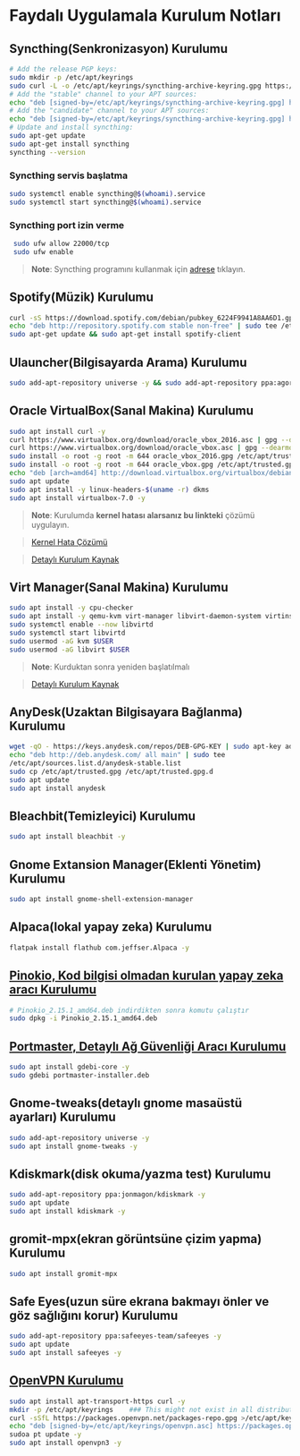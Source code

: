 # Faydalı Uygulamala Kurulum Notları

## Syncthing(Senkronizasyon) Kurulumu

```BASH
# Add the release PGP keys:
sudo mkdir -p /etc/apt/keyrings
sudo curl -L -o /etc/apt/keyrings/syncthing-archive-keyring.gpg https://syncthing.net/release-key.gpg
# Add the "stable" channel to your APT sources:
echo "deb [signed-by=/etc/apt/keyrings/syncthing-archive-keyring.gpg] https://apt.syncthing.net/ syncthing stable" | sudo tee /etc/apt/sources.list.d/syncthing.list
# Add the "candidate" channel to your APT sources:
echo "deb [signed-by=/etc/apt/keyrings/syncthing-archive-keyring.gpg] https://apt.syncthing.net/ syncthing candidate" | sudo tee /etc/apt/sources.list.d/syncthing.list
# Update and install syncthing:
sudo apt-get update
sudo apt-get install syncthing
syncthing --version
```

### Syncthing servis başlatma

```BASH
sudo systemctl enable syncthing@$(whoami).service
sudo systemctl start syncthing@$(whoami).service
```

### Syncthing port izin verme

```BASH
 sudo ufw allow 22000/tcp
 sudo ufw enable
```

> **Note**: Syncthing programını kullanmak için [adrese](http://127.0.0.1:8384) tıklayın.

## Spotify(Müzik) Kurulumu

```BASH
curl -sS https://download.spotify.com/debian/pubkey_6224F9941A8AA6D1.gpg | sudo gpg --dearmor --yes -o /etc/apt/trusted.gpg.d/spotify.gpg
echo "deb http://repository.spotify.com stable non-free" | sudo tee /etc/apt/sources.list.d/spotify.list
sudo apt-get update && sudo apt-get install spotify-client
```

## Ulauncher(Bilgisayarda Arama) Kurulumu

```BASH
sudo add-apt-repository universe -y && sudo add-apt-repository ppa:agornostal/ulauncher -y && sudo apt update && sudo apt install ulauncher
```

## Oracle VirtualBox(Sanal Makina) Kurulumu

```BASH
sudo apt install curl -y
curl https://www.virtualbox.org/download/oracle_vbox_2016.asc | gpg --dearmor > oracle_vbox_2016.gpg
curl https://www.virtualbox.org/download/oracle_vbox.asc | gpg --dearmor > oracle_vbox.gpg
sudo install -o root -g root -m 644 oracle_vbox_2016.gpg /etc/apt/trusted.gpg.d/
sudo install -o root -g root -m 644 oracle_vbox.gpg /etc/apt/trusted.gpg.d/
echo "deb [arch=amd64] http://download.virtualbox.org/virtualbox/debian $(lsb_release -sc) contrib" | sudo tee /etc/apt/sources.list.d/virtualbox.list
sudo apt update
sudo apt install -y linux-headers-$(uname -r) dkms
sudo apt install virtualbox-7.0 -y
```

> **Note**: Kurulumda **kernel hatası alarsanız bu linkteki** çözümü uygulayın.

> [Kernel Hata Çözümü](https://superuser.com/questions/1285964/how-to-fix-and-prevent-virtualbox-kernel-driver-not-installed)

> [Detaylı Kurulum Kaynak](https://gcore.com/learning/how-to-install-virtualbox-on-ubuntu/)

## Virt Manager(Sanal Makina) Kurulumu

```BASH
sudo apt install -y cpu-checker
sudo apt install -y qemu-kvm virt-manager libvirt-daemon-system virtinst libvirt-clients bridge-utils
sudo systemctl enable --now libvirtd
sudo systemctl start libvirtd
sudo usermod -aG kvm $USER
sudo usermod -aG libvirt $USER
```

> **Note**: Kurduktan sonra yeniden başlatılmalı

> [Detaylı Kurulum Kaynak](https://www.linuxtechi.com/how-to-install-kvm-on-ubuntu-22-04/)

## AnyDesk(Uzaktan Bilgisayara Bağlanma) Kurulumu

```BASH
wget -qO - https://keys.anydesk.com/repos/DEB-GPG-KEY | sudo apt-key add -
echo "deb http://deb.anydesk.com/ all main" | sudo tee
/etc/apt/sources.list.d/anydesk-stable.list
sudo cp /etc/apt/trusted.gpg /etc/apt/trusted.gpg.d
sudo apt update
sudo apt install anydesk
```

## Bleachbit(Temizleyici) Kurulumu

```BASH
sudo apt install bleachbit -y
```

## Gnome Extansion Manager(Eklenti Yönetim) Kurulumu

```BASH
sudo apt install gnome-shell-extension-manager
```

## Alpaca(lokal yapay zeka) Kurulumu

```BASH
flatpak install flathub com.jeffser.Alpaca -y
```

## [Pinokio, Kod bilgisi olmadan kurulan yapay zeka aracı Kurulumu](https://github.com/pinokiocomputer/pinokio/releases)

```bash
# Pinokio_2.15.1_amd64.deb indirdikten sonra komutu çalıştır
sudo dpkg -i Pinokio_2.15.1_amd64.deb
```

## [Portmaster, Detaylı Ağ Güvenliği Aracı Kurulumu](https://safing.io/download/)

```bash
sudo apt install gdebi-core -y
sudo gdebi portmaster-installer.deb
```

## Gnome-tweaks(detaylı gnome masaüstü ayarları) Kurulumu

```BASH
sudo add-apt-repository universe -y
sudo apt install gnome-tweaks -y
```

## Kdiskmark(disk okuma/yazma test) Kurulumu

```BASH
sudo add-apt-repository ppa:jonmagon/kdiskmark -y
sudo apt update
sudo apt install kdiskmark -y
```

## gromit-mpx(ekran görüntsüne çizim yapma) Kurulumu

```BASH
sudo apt install gromit-mpx
```

## Safe Eyes(uzun süre ekrana bakmayı önler ve göz sağlığını korur) Kurulumu

```BASH
sudo add-apt-repository ppa:safeeyes-team/safeeyes -y
sudo apt update
sudo apt install safeeyes -y
```

## [OpenVPN Kurulumu](https://community.openvpn.net/openvpn/wiki/OpenVPN3Linux)

```BASH
sudo apt install apt-transport-https curl -y
mkdir -p /etc/apt/keyrings    ### This might not exist in all distributions
curl -sSfL https://packages.openvpn.net/packages-repo.gpg >/etc/apt/keyrings/openvpn.asc
echo "deb [signed-by=/etc/apt/keyrings/openvpn.asc] https://packages.openvpn.net/openvpn3/debian noble main" >>/etc/apt/sources.list.d/openvpn3.list
sudoa pt update -y
sudo apt install openvpn3 -y
```
